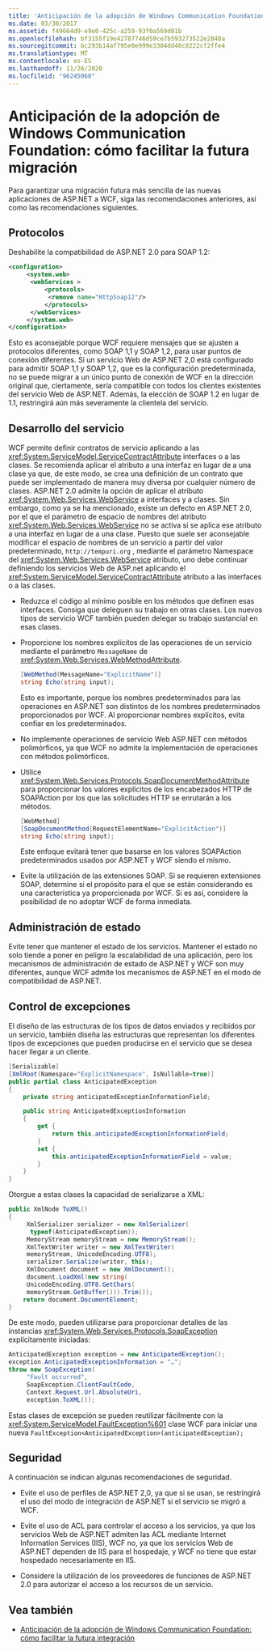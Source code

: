 ```yaml
---
title: 'Anticipación de la adopción de Windows Communication Foundation: cómo facilitar la futura migración'
ms.date: 03/30/2017
ms.assetid: f49664d9-e9e0-425c-a259-93f0a569d01b
ms.openlocfilehash: bf3155f19e42787746d59ce7b593273522e2840a
ms.sourcegitcommit: bc293b14af795e0e999e3304dd40c0222cf2ffe4
ms.translationtype: MT
ms.contentlocale: es-ES
ms.lasthandoff: 11/26/2020
ms.locfileid: "96245060"
---
```

# <a name="anticipating-adopting-the-windows-communication-foundation-easing-future-migration"></a>Anticipación de la adopción de Windows Communication Foundation: cómo facilitar la futura migración

Para garantizar una migración futura más sencilla de las nuevas aplicaciones de ASP.NET a WCF, siga las recomendaciones anteriores, así como las recomendaciones siguientes.  
  
## <a name="protocols"></a>Protocolos  

 Deshabilite la compatibilidad de ASP.NET 2.0 para SOAP 1.2:  
  
```xml  
<configuration>  
     <system.web>  
      <webServices >  
          <protocols>  
           <remove name="HttpSoap12"/>  
          </protocols>
      </webServices>  
     </system.web>
</configuration>  
```  
  
 Esto es aconsejable porque WCF requiere mensajes que se ajusten a protocolos diferentes, como SOAP 1,1 y SOAP 1,2, para usar puntos de conexión diferentes. Si un servicio Web de ASP.NET 2,0 está configurado para admitir SOAP 1,1 y SOAP 1,2, que es la configuración predeterminada, no se puede migrar a un único punto de conexión de WCF en la dirección original que, ciertamente, sería compatible con todos los clientes existentes del servicio Web de ASP.NET. Además, la elección de SOAP 1.2 en lugar de 1.1, restringirá aún más severamente la clientela del servicio.  
  
## <a name="service-development"></a>Desarrollo del servicio  

 WCF permite definir contratos de servicio aplicando a las <xref:System.ServiceModel.ServiceContractAttribute> interfaces o a las clases. Se recomienda aplicar el atributo a una interfaz en lugar de a una clase ya que, de este modo, se crea una definición de un contrato que puede ser implementado de manera muy diversa por cualquier número de clases. ASP.NET 2.0 admite la opción de aplicar el atributo <xref:System.Web.Services.WebService> a interfaces y a clases. Sin embargo, como ya se ha mencionado, existe un defecto en ASP.NET 2.0, por el que el parámetro de espacio de nombres del atributo <xref:System.Web.Services.WebService> no se activa si se aplica ese atributo a una interfaz en lugar de a una clase. Puesto que suele ser aconsejable modificar el espacio de nombres de un servicio a partir del valor predeterminado, `http://tempuri.org` , mediante el parámetro Namespace del <xref:System.Web.Services.WebService> atributo, uno debe continuar definiendo los servicios Web de ASP.net aplicando el <xref:System.ServiceModel.ServiceContractAttribute> atributo a las interfaces o a las clases.  
  
- Reduzca el código al mínimo posible en los métodos que definen esas interfaces. Consiga que deleguen su trabajo en otras clases. Los nuevos tipos de servicio WCF también pueden delegar su trabajo sustancial en esas clases.  
  
- Proporcione los nombres explícitos de las operaciones de un servicio mediante el parámetro `MessageName` de <xref:System.Web.Services.WebMethodAttribute>.  
  
    ```csharp  
    [WebMethod(MessageName="ExplicitName")]  
    string Echo(string input);  
    ```  
  
     Esto es importante, porque los nombres predeterminados para las operaciones en ASP.NET son distintos de los nombres predeterminados proporcionados por WCF. Al proporcionar nombres explícitos, evita confiar en los predeterminados.  
  
- No implemente operaciones de servicio Web ASP.NET con métodos polimórficos, ya que WCF no admite la implementación de operaciones con métodos polimórficos.  
  
- Utilice <xref:System.Web.Services.Protocols.SoapDocumentMethodAttribute> para proporcionar los valores explícitos de los encabezados HTTP de SOAPAction por los que las solicitudes HTTP se enrutarán a los métodos.  
  
    ```csharp  
    [WebMethod]  
    [SoapDocumentMethod(RequestElementName="ExplicitAction")]  
    string Echo(string input);  
    ```  
  
     Este enfoque evitará tener que basarse en los valores SOAPAction predeterminados usados por ASP.NET y WCF siendo el mismo.  
  
- Evite la utilización de las extensiones SOAP. Si se requieren extensiones SOAP, determine si el propósito para el que se están considerando es una característica ya proporcionada por WCF. Si es así, considere la posibilidad de no adoptar WCF de forma inmediata.  
  
## <a name="state-management"></a>Administración de estado  

 Evite tener que mantener el estado de los servicios. Mantener el estado no solo tiende a poner en peligro la escalabilidad de una aplicación, pero los mecanismos de administración de estado de ASP.NET y WCF son muy diferentes, aunque WCF admite los mecanismos de ASP.NET en el modo de compatibilidad de ASP.NET.  
  
## <a name="exception-handling"></a>Control de excepciones  

 El diseño de las estructuras de los tipos de datos enviados y recibidos por un servicio, también diseña las estructuras que representan los diferentes tipos de excepciones que pueden producirse en el servicio que se desea hacer llegar a un cliente.  
  
```csharp  
[Serializable]  
[XmlRoot(Namespace="ExplicitNamespace", IsNullable=true)]  
public partial class AnticipatedException
{
    private string anticipatedExceptionInformationField;  

    public string AnticipatedExceptionInformation
    {  
        get {
            return this.anticipatedExceptionInformationField;  
        }  
        set {  
            this.anticipatedExceptionInformationField = value;  
        }  
    }  
}  
```  
  
 Otorgue a estas clases la capacidad de serializarse a XML:  
  
```csharp  
public XmlNode ToXML()  
{  
     XmlSerializer serializer = new XmlSerializer(  
      typeof(AnticipatedException));  
     MemoryStream memoryStream = new MemoryStream();  
     XmlTextWriter writer = new XmlTextWriter(  
     memoryStream, UnicodeEncoding.UTF8);  
     serializer.Serialize(writer, this);  
     XmlDocument document = new XmlDocument();  
     document.LoadXml(new string(  
     UnicodeEncoding.UTF8.GetChars(  
     memoryStream.GetBuffer())).Trim());  
    return document.DocumentElement;  
}  
```  
  
 De este modo, pueden utilizarse para proporcionar detalles de las instancias <xref:System.Web.Services.Protocols.SoapException> explícitamente iniciadas:  
  
```csharp  
AnticipatedException exception = new AnticipatedException();  
exception.AnticipatedExceptionInformation = "…";  
throw new SoapException(  
     "Fault occurred",  
     SoapException.ClientFaultCode,  
     Context.Request.Url.AbsoluteUri,  
     exception.ToXML());  
```  
  
 Estas clases de excepción se pueden reutilizar fácilmente con la <xref:System.ServiceModel.FaultException%601> clase WCF para iniciar una nueva `FaultException<AnticipatedException>(anticipatedException);`  
  
## <a name="security"></a>Seguridad  

 A continuación se indican algunas recomendaciones de seguridad.  
  
- Evite el uso de perfiles de ASP.NET 2,0, ya que si se usan, se restringirá el uso del modo de integración de ASP.NET si el servicio se migró a WCF.  
  
- Evite el uso de ACL para controlar el acceso a los servicios, ya que los servicios Web de ASP.NET admiten las ACL mediante Internet Information Services (IIS), WCF no, ya que los servicios Web de ASP.NET dependen de IIS para el hospedaje, y WCF no tiene que estar hospedado necesariamente en IIS.  
  
- Considere la utilización de los proveedores de funciones de ASP.NET 2.0 para autorizar el acceso a los recursos de un servicio.  
  
## <a name="see-also"></a>Vea también

- [Anticipación de la adopción de Windows Communication Foundation: cómo facilitar la futura integración](anticipating-adopting-the-wcf-easing-future-integration.md)
